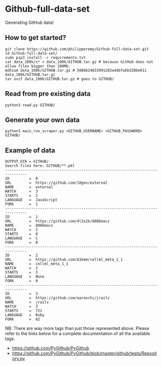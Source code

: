 # Github-full-data-set
Generating GitHub data!

## How to get started?
```
git clone https://github.com/philipperemy/Github-full-data-set.git
cd Github-full-data-set/
sudo pip3 install -r requirements.txt
cat data_100k/x* > data_100k/GITHUB.tar.gz # because GitHub does not allow files bigger than 100Mb.
md5sum data_100k/GITHUB.tar.gz # 5886b24033991283a4dbfa6b328be011  data_100k/GITHUB.tar.gz
tar xvzf data_100k/GITHUB.tar.gz # goes to GITHUB/
```

## Read from pre existing data
```
python3 read.py GITHUB/
```

## Generate your own data
```
python3 main_run_scraper.py <GITHUB_USERNAME> <GITHUB_PASSWORD> GITHUB/
```

## Example of data
```
OUTPUT_DIR = GITHUB/
Search files here: GITHUB/**.pkl
--------------------------------------------------------------------------------
ID         =  0
URL        =  https://github.com/10gen/external
NAME       =  external
WATCH      =  3
STARTS     =  2
LANGUAGE   =  JavaScript
FORK       =  1
--------------------------------------------------------------------------------
ID         =  1
URL        =  https://github.com/4l3x2k/8086macs
NAME       =  8086macs
WATCH      =  2
STARTS     =  0
LANGUAGE   =  C
FORK       =  0
--------------------------------------------------------------------------------
ID         =  2
URL        =  https://github.com/A1kmm/cellml_meta_1_1
NAME       =  cellml_meta_1_1
WATCH      =  2
STARTS     =  3
LANGUAGE   =  None
FORK       =  0
--------------------------------------------------------------------------------
ID         =  3
URL        =  https://github.com/aaronchi/jrails
NAME       =  jrails
WATCH      =  3
STARTS     =  721
LANGUAGE   =  Ruby
FORK       =  82
```

NB: There are way more tags than just those represented above.
Please refer to the links below for a complete documentation of all the available tags.
- https://github.com/PyGithub/PyGithub
- https://github.com/PyGithub/PyGithub/blob/master/github/tests/Repository.py 

